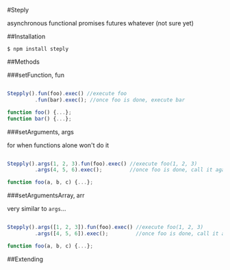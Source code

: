 #Steply

asynchronous functional promises futures whatever (not sure yet)

##Installation

    $ npm install steply

##Methods

###setFunction, fun
```js

Stepply().fun(foo).exec() //execute foo
         .fun(bar).exec(); //once foo is done, execute bar

function foo() {...};
function bar() {...};
```

###setArguments, args

for when functions alone won't do it
```js

Stepply().args(1, 2, 3).fun(foo).exec() //execute foo(1, 2, 3)
         .args(4, 5, 6).exec();         //once foo is done, call it again with (4, 5, 6)

function foo(a, b, c) {...};
```

###setArgumentsArray, arr

very similar to `args`...
```js

Stepply().args([1, 2, 3]).fun(foo).exec() //execute foo(1, 2, 3)
         .args([4, 5, 6]).exec();         //once foo is done, call it again with (4, 5, 6)

function foo(a, b, c) {...};
```

##Extending
